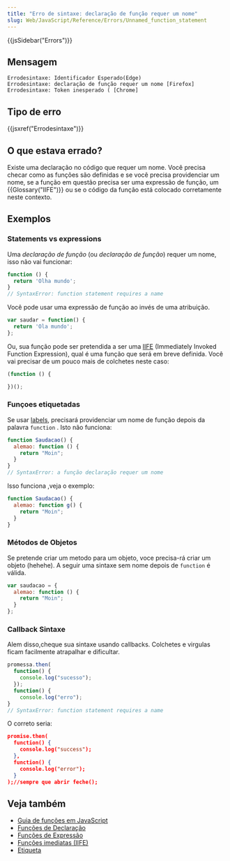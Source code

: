 ```yaml
---
title: "Erro de sintaxe: declaração de função requer um nome"
slug: Web/JavaScript/Reference/Errors/Unnamed_function_statement
---
```


{{jsSidebar("Errors")}}

## Mensagem

```
Errodesintaxe: Identificador Esperado(Edge)
Errodesintaxe: declaração de função requer um nome [Firefox]
Errodesintaxe: Token inesperado ( [Chrome]
```

## Tipo de erro

{{jsxref("Errodesintaxe")}}

## O que estava errado?

Existe uma declaração no código que requer um nome. Você precisa checar como as funções são definidas e se você precisa providenciar um nome, se a função em questão precisa ser uma expressão de função, um {{Glossary("IIFE")}} ou se o código da função está colocado corretamente neste contexto.

## Exemplos

### Statements vs expressions

Uma _declaração de função_ (ou _declaração de função_) requer um nome, isso não vai funcionar:

```js example-bad
function () {
  return 'Olha mundo';
}
// SyntaxError: function statement requires a name
```

Você pode usar uma expressão de função ao invés de uma atribuição.

```js example-good
var saudar = function() {
  return 'Ola mundo';
};
```

Ou, sua função pode ser pretendida a ser uma [IIFE](https://en.wikipedia.org/wiki/Immediately-invoked_function_expression) (Immediately Invoked Function Expression), qual é uma função que será em breve definida. Você vai precisar de um pouco mais de colchetes neste caso:

```js example-good
(function () {

})();
```

### Funçoes etiquetadas

Se usar [labels](/pt-BR/docs/Web/JavaScript/Reference/Statements/label), precisará providenciar um nome de função depois da palavra `function` . Isto não funciona:

```js example-bad
function Saudacao() {
  alemao: function () {
    return "Moin";
  }
}
// SyntaxError: a função declaração requer um nome
```

Isso funciona ,veja o exemplo:

```js example-good
function Saudacao() {
  alemao: function g() {
    return "Moin";
  }
}
```

### Métodos de Objetos

Se pretende criar um metodo para um objeto, voce precisa-rá criar um objeto (hehehe). A seguir uma sintaxe sem nome depois de `function` é válida.

```js example-good
var saudacao = {
  alemao: function () {
    return "Moin";
  }
};
```

### Callback Sintaxe

Alem disso,cheque sua sintaxe usando callbacks. Colchetes e virgulas ficam facilmente atrapalhar e dificultar.

```js example-bad
promessa.then(
  function() {
    console.log("sucesso");
  });
  function() {
    console.log("erro");
}
// SyntaxError: function statement requires a name
```

O correto seria:

```json example-good
promise.then(
  function() {
    console.log("success");
  },
  function() {
    console.log("error");
  }
);//sempre que abrir feche();
```

## Veja também

- [Guia de funções em JavaScript](/pt-BR/docs/Web/JavaScript/Guide/Functions)
- [Funções de Declaração](/pt-BR/docs/Web/JavaScript/Reference/Statements/function)
- [Funções de Expressão](/pt-BR/docs/Web/JavaScript/Reference/Operators/function)
- [Funções imediatas (IIFE)](https://en.wikipedia.org/wiki/Immediately-invoked_function_expression)
- [Etiqueta](/pt-BR/docs/Web/JavaScript/Reference/Statements/label)
